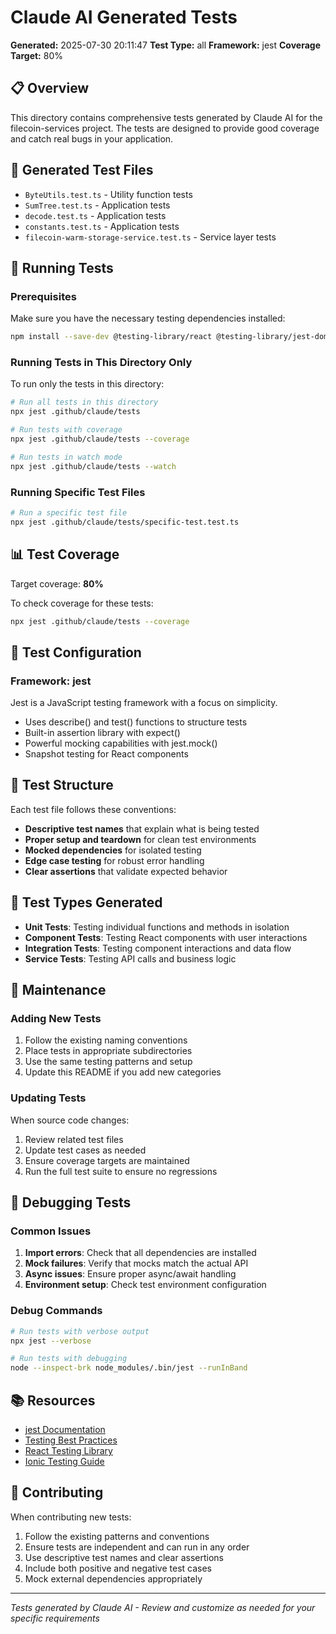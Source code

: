 # Claude AI Generated Tests

**Generated:** 2025-07-30 20:11:47
**Test Type:** all
**Framework:** jest
**Coverage Target:** 80%

## 📋 Overview

This directory contains comprehensive tests generated by Claude AI for the filecoin-services project.
The tests are designed to provide good coverage and catch real bugs in your application.

## 🧪 Generated Test Files

- `ByteUtils.test.ts` - Utility function tests
- `SumTree.test.ts` - Application tests
- `decode.test.ts` - Application tests
- `constants.test.ts` - Application tests
- `filecoin-warm-storage-service.test.ts` - Service layer tests


## 🚀 Running Tests

### Prerequisites

Make sure you have the necessary testing dependencies installed:

```bash
npm install --save-dev @testing-library/react @testing-library/jest-dom @testing-library/user-event jest jest-environment-jsdom
```

### Running Tests in This Directory Only

To run only the tests in this directory:

```bash
# Run all tests in this directory
npx jest .github/claude/tests

# Run tests with coverage
npx jest .github/claude/tests --coverage

# Run tests in watch mode
npx jest .github/claude/tests --watch
```

### Running Specific Test Files

```bash
# Run a specific test file
npx jest .github/claude/tests/specific-test.test.ts
```

## 📊 Test Coverage

Target coverage: **80%**

To check coverage for these tests:

```bash
npx jest .github/claude/tests --coverage
```

## 🔧 Test Configuration

### Framework: jest

Jest is a JavaScript testing framework with a focus on simplicity.
- Uses describe() and test() functions to structure tests
- Built-in assertion library with expect()
- Powerful mocking capabilities with jest.mock()
- Snapshot testing for React components

## 📝 Test Structure

Each test file follows these conventions:

- **Descriptive test names** that explain what is being tested
- **Proper setup and teardown** for clean test environments
- **Mocked dependencies** for isolated testing
- **Edge case testing** for robust error handling
- **Clear assertions** that validate expected behavior

## 🎯 Test Types Generated


- **Unit Tests**: Testing individual functions and methods in isolation
- **Component Tests**: Testing React components with user interactions
- **Integration Tests**: Testing component interactions and data flow
- **Service Tests**: Testing API calls and business logic
            

## 🔄 Maintenance

### Adding New Tests

1. Follow the existing naming conventions
2. Place tests in appropriate subdirectories
3. Use the same testing patterns and setup
4. Update this README if you add new categories

### Updating Tests

When source code changes:

1. Review related test files
2. Update test cases as needed
3. Ensure coverage targets are maintained
4. Run the full test suite to ensure no regressions

## 🐛 Debugging Tests

### Common Issues

1. **Import errors**: Check that all dependencies are installed
2. **Mock failures**: Verify that mocks match the actual API
3. **Async issues**: Ensure proper async/await handling
4. **Environment setup**: Check test environment configuration

### Debug Commands

```bash
# Run tests with verbose output
npx jest --verbose

# Run tests with debugging
node --inspect-brk node_modules/.bin/jest --runInBand
```

## 📚 Resources

- [jest Documentation](https://example.com)
- [Testing Best Practices](https://example.com)
- [React Testing Library](https://testing-library.com/docs/react-testing-library/intro/)
- [Ionic Testing Guide](https://ionicframework.com/docs/testing/overview)

## 🤝 Contributing

When contributing new tests:

1. Follow the existing patterns and conventions
2. Ensure tests are independent and can run in any order
3. Use descriptive test names and clear assertions
4. Include both positive and negative test cases
5. Mock external dependencies appropriately

---

*Tests generated by Claude AI - Review and customize as needed for your specific requirements*
